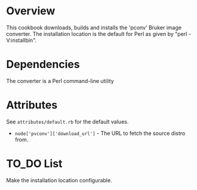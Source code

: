 Overview
========

This cookbook downloads, builds and installs the 'pconv' Bruker image 
converter.  The installation location is the default for Perl as given
by "perl -V:installbin".

Dependencies
============

The converter is a Perl command-line utility

Attributes
==========

See `attributes/default.rb` for the default values.

* `node['pvconv']['download_url']` - The URL to fetch the source distro from.

TO_DO List
==========

Make the installation location configurable.
